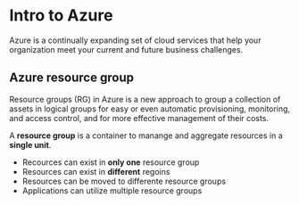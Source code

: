 # Intro to Azure 
Azure is a continually expanding set of cloud services that help your organization meet your current and future business challenges. 
##  Azure resource group
Resource groups (RG) in Azure is a new approach to group a collection of assets in logical groups for easy or even automatic provisioning, monitoring, and access control, and for more effective management of their costs.

A **resource group** is a container to manange and aggregate resources in a **single unit**.
- Recources can exist in **only one** resource group
- Resources can exist in **different** regoins
- Resources can be moved to differente resource groups
- Applications can utilize multiple resource groups